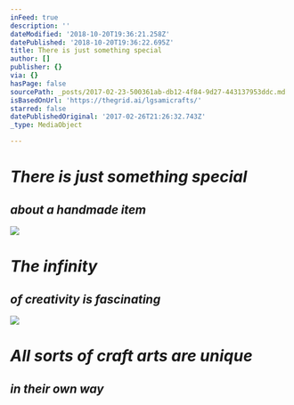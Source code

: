 ```yaml
---
inFeed: true
description: ''
dateModified: '2018-10-20T19:36:21.258Z'
datePublished: '2018-10-20T19:36:22.695Z'
title: There is just something special
author: []
publisher: {}
via: {}
hasPage: false
sourcePath: _posts/2017-02-23-500361ab-db12-4f84-9d27-443137953ddc.md
isBasedOnUrl: 'https://thegrid.ai/lgsamicrafts/'
starred: false
datePublishedOriginal: '2017-02-26T21:26:32.743Z'
_type: MediaObject

---
```

# _There is just something special_

## _**about a handmade item**_
![](https://the-grid-user-content.s3-us-west-2.amazonaws.com/72efe3e5-8737-4e33-902a-7bf50decbea0.jpg)

# _The infinity_

## _**of creativity is fascinating**_
![](https://the-grid-user-content.s3-us-west-2.amazonaws.com/81275ce3-5a99-494a-9161-0b5f33729841.jpg)

# _All sorts of craft arts are unique_

## _**in their own way**_